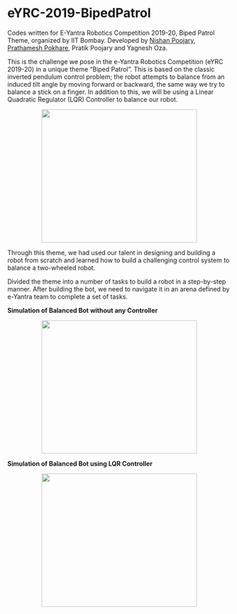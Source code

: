 # eYRC-2019-BipedPatrol

Codes written for E-Yantra Robotics Competition 2019-20, Biped Patrol Theme, organized by IIT Bombay. 
Developed by <a href="https://github.com/nishanpoojary">Nishan Poojary</a>, <a href="https://github.com/KarlWardin27">Prathamesh Pokhare</a>, Pratik Poojary and Yagnesh Oza.

This is the challenge we pose in the e-Yantra Robotics Competition (eYRC 2019-20) in a unique theme “Biped Patrol”. This is based on the classic inverted pendulum control problem; the robot attempts to balance from an induced tilt angle by moving forward or backward, the same way we try to balance a stick on a finger. In addition to this, we will be using a Linear Quadratic Regulator (LQR) Controller to balance our robot.

<p align="center">
<img src="gifs/biped_patrol.gif" width="350" height="300"/>
</p>

Through this theme, we had used our talent in designing and building a robot from scratch and learned how to build a challenging control system to balance a two-wheeled robot.

Divided the theme into a number of tasks to build a robot in a step-by-step manner. After building the bot, we need to navigate it in an arena defined by e-Yantra team to complete a set of tasks.

**Simulation of Balanced Bot without any Controller**
<p align="center">
<img src="gifs/sim_wo_controller.gif" width="350" height="300"/>
</p>

**Simulation of Balanced Bot using LQR Controller**
<p align="center">
<img src="gifs/sim_controller.gif" width="350" height="300"/>
</p>
